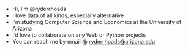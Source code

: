 - Hi, I’m @ryderrhoads
- I love data of all kinds, especially alternative 
- I’m studying Computer Science and Economics at the University of Arizona
- I’d love to collaborate on any Web or Python projects
- You can reach me by email @ ryderrhoads@arizona.edu
